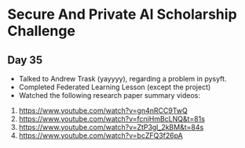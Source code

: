 # Secure And Private AI Scholarship Challenge
## Day 35
- Talked to Andrew Trask (yayyyy), regarding a problem in pysyft.
- Completed Federated Learning Lesson (except the project)
- Watched the following research paper summary videos:
1) https://www.youtube.com/watch?v=gn4nRCC9TwQ
2) https://www.youtube.com/watch?v=fcnjHmBcLNQ&t=81s
3) https://www.youtube.com/watch?v=ZtP3gl_2kBM&t=84s
4) https://www.youtube.com/watch?v=bcZFQ3f26pA
